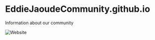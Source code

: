 # EddieJaoudeCommunity.github.io

Information about our community

![Website](https://user-images.githubusercontent.com/624760/90750677-119e9500-e2cd-11ea-874d-9dc1a74bc72d.png)
